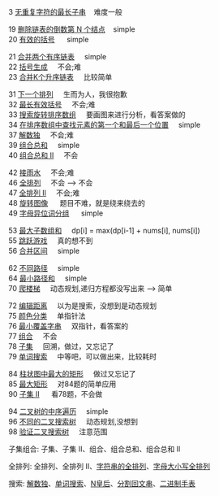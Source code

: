 3 [无重复字符的最长子串](https://leetcode.cn/problems/longest-substring-without-repeating-characters/)&nbsp;&nbsp;&nbsp;&nbsp;难度一般

19 [删除链表的倒数第 N 个结点](https://leetcode.cn/problems/remove-nth-node-from-end-of-list/)&nbsp;&nbsp;&nbsp;&nbsp;simple  
20 [有效的括号](https://leetcode.cn/problems/valid-parentheses/)  &nbsp;&nbsp;&nbsp;&nbsp; simple  

21 [合并两个有序链表](https://leetcode.cn/problems/merge-two-sorted-lists/)  &nbsp;&nbsp;&nbsp;&nbsp;simple  
22 [括号生成](https://leetcode.cn/problems/generate-parentheses/)  &nbsp;&nbsp;&nbsp;&nbsp;不会;难  
23 [合并K个升序链表](https://leetcode.cn/problems/merge-k-sorted-lists/)  &nbsp;&nbsp;&nbsp;&nbsp;比较简单

31 [下一个排列](https://leetcode.cn/problems/next-permutation/)  &nbsp;&nbsp;&nbsp;&nbsp;生而为人，我很抱歉  
32 [最长有效括号](https://leetcode.cn/problems/longest-valid-parentheses/)  &nbsp;&nbsp;&nbsp;&nbsp;不会;难  
33 [搜索旋转排序数组](https://leetcode.cn/problems/search-in-rotated-sorted-array/)  &nbsp;&nbsp;&nbsp;&nbsp;要画图来进行分析，看答案做的  
34 [在排序数组中查找元素的第一个和最后一个位置](https://leetcode.cn/problems/find-first-and-last-position-of-element-in-sorted-array/)  &nbsp;&nbsp;&nbsp;&nbsp;simple  
37 [解数独](https://leetcode.cn/problems/sudoku-solver/)  &nbsp;&nbsp;&nbsp;&nbsp;不会;难  
39 [组合总和](https://leetcode.cn/problems/combination-sum/)  &nbsp;&nbsp;&nbsp;&nbsp;simple  
40 [组合总和 II](https://leetcode.cn/problems/combination-sum-ii/)  &nbsp;&nbsp;&nbsp;&nbsp;不会

42 [接雨水](https://leetcode.cn/problems/trapping-rain-water/)  &nbsp;&nbsp;&nbsp;&nbsp;不会;难  
46 [全排列](https://leetcode.cn/problems/permutations/)  &nbsp;&nbsp;&nbsp;&nbsp;不会 --> 不会  
47 [全排列 II](https://leetcode.cn/problems/permutations-ii/)  &nbsp;&nbsp;&nbsp;&nbsp;不会;难  
48 [旋转图像](https://leetcode.cn/problems/rotate-image/)  &nbsp;&nbsp;&nbsp;&nbsp; 题目不难，就是绕来绕去的  
49 [字母异位词分组](https://leetcode.cn/problems/group-anagrams/)  &nbsp;&nbsp;&nbsp;&nbsp; simple  

53 [最大子数组和](https://leetcode.cn/problems/maximum-subarray/)  &nbsp;&nbsp;&nbsp;&nbsp;dp[i] = max(dp[i-1] + nums[i], nums[i])  
55 [跳跃游戏](https://leetcode.cn/problems/jump-game/)  &nbsp;&nbsp;&nbsp;&nbsp;真的想不到  
56 [合并区间](https://leetcode.cn/problems/merge-intervals/)  &nbsp;&nbsp;&nbsp;&nbsp;simple  

62 [不同路径](https://leetcode.cn/problems/unique-paths/)  &nbsp;&nbsp;&nbsp;&nbsp;simple  
64 [最小路径和](https://leetcode.cn/problems/minimum-path-sum/)  &nbsp;&nbsp;&nbsp;&nbsp;simple  
70 [爬楼梯](https://leetcode.cn/problems/climbing-stairs/)  &nbsp;&nbsp;&nbsp;&nbsp;动态规划,递归方程都没写出来 --> 简单 

72 [编辑距离](https://leetcode.cn/problems/edit-distance/)  &nbsp;&nbsp;&nbsp;&nbsp;以为是搜索，没想到是动态规划  
75 [颜色分类](https://leetcode.cn/problems/sort-colors/)  &nbsp;&nbsp;&nbsp;&nbsp;单指针法  
76 [最小覆盖字串](https://leetcode.cn/problems/minimum-window-substring/)  &nbsp;&nbsp;&nbsp;&nbsp;双指针，看答案的  
77 [组合](https://leetcode.cn/problems/combinations/)  &nbsp;&nbsp;&nbsp;&nbsp;不会  
78 [子集](https://leetcode.cn/problems/subsets/)  &nbsp;&nbsp;&nbsp;&nbsp;回溯，做过，又忘记了  
79 [单词搜索](https://leetcode.cn/problems/word-search/)  &nbsp;&nbsp;&nbsp;&nbsp;中等吧，可以做出来，比较耗时  

84 [柱状图中最大的矩形](https://leetcode.cn/problems/largest-rectangle-in-histogram/)  &nbsp;&nbsp;&nbsp;&nbsp;做过又忘记了  
85 [最大矩形](https://leetcode.cn/problems/maximal-rectangle/)  &nbsp;&nbsp;&nbsp;&nbsp;对84题的简单应用  
90 [子集 II](https://leetcode.cn/problems/subsets-ii/)  &nbsp;&nbsp;&nbsp;&nbsp; 看78题，不会做  

94 [二叉树的中序遍历](https://leetcode.cn/problems/binary-tree-inorder-traversal/)  &nbsp;&nbsp;&nbsp;&nbsp;simple  
96 [不同的二叉搜索树](https://leetcode.cn/problems/unique-binary-search-trees/)  &nbsp;&nbsp;&nbsp;&nbsp;动态规划,没想到  
98 [验证二叉搜索树](https://leetcode.cn/problems/validate-binary-search-tree/)  &nbsp;&nbsp;&nbsp;&nbsp;注意范围

子集组合: 子集、子集 II、组合、组合总和、组合总和 II

全排列: 全排列、全排列 II、[字符串的全排列](https://leetcode.cn/problems/zi-fu-chuan-de-pai-lie-lcof/)、[字母大小写全排列](https://leetcode.cn/problems/letter-case-permutation/)

搜索:  [解数独](https://leetcode.cn/problems/sudoku-solver/)、[单词搜索](https://leetcode.cn/problems/word-search/)、[N皇后](https://leetcode.cn/problems/eight-queens-lcci/)、[分割回文串](https://leetcode.cn/problems/palindrome-partitioning/)、[二进制手表](https://leetcode.cn/problems/binary-watch/)